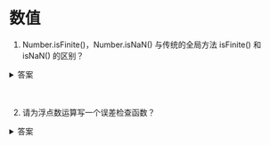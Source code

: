 # 数值

1. Number.isFinite()，Number.isNaN() 与传统的全局方法 isFinite() 和 isNaN() 的区别？

<details>
<summary>答案</summary>

传统方法先调用Number()将非数值的值转为数值，再进行判断，而这两个新方法只对数值有效，Number.isFinite()对于非数值一律返回false, Number.isNaN()只有对于NaN才返回true，非NaN一律返回false。

```js
isFinite(25) // true
isFinite("25") // true
Number.isFinite(25) // true
Number.isFinite("25") // false

isNaN(NaN) // true
isNaN("NaN") // true
Number.isNaN(NaN) // true
Number.isNaN("NaN") // false
Number.isNaN(1) // false
```
</details>
<br><br>

2. 请为浮点数运算写一个误差检查函数？

<details>
<summary>答案</summary>

```js
function withinErrorMargin (left, right) {
  return Math.abs(left - right) < Number.EPSILON * Math.pow(2, 2);
}

0.1 + 0.2 === 0.3 // false
withinErrorMargin(0.1 + 0.2, 0.3) // true

1.1 + 1.3 === 2.4 // false
withinErrorMargin(1.1 + 1.3, 2.4) // true
```

Number.EPSILON实际上是 JavaScript 能够表示的最小精度，它表示 1 与大于 1 的最小浮点数之间的差，它等于 2 的 -52 次方。例子里设置误差范围设为 2 的-50 次方（即Number.EPSILON * Math.pow(2, 2)），即如果两个浮点数的差小于这个值，我们就认为这两个浮点数相等。
</details>
<br><br>

